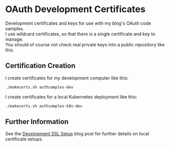 # OAuth Development Certificates

Development certificates and keys for use with my blog's OAuth code samples.\
I use wildcard certificates, so that there is a single certificate and key to manage.\
You should of course not check real private keys into a public repository like this.

## Certification Creation

I create certificates for my development computer like this:

```bash
./makecerts.sh authsamples-dev
```

I create certificates for a local Kubernetes deployment like this:

```bash
./makecerts.sh authsamples-k8s-dev
```

## Further Information

See the [Development SSL Setup](https://apisandclients.com/posts/developer-ssl-setup) blog post for further details on local certificate setups.
